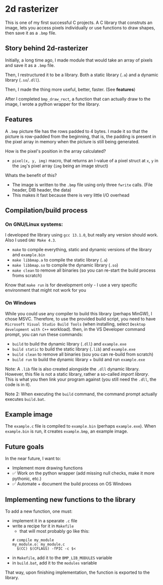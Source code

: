 # 2d rasterizer
This is one of my first successful C projects. A C library that construts an image, lets you access pixels individually or use functions to draw shapes, then save it as a `.bmp` file.

## Story behind 2d-rasterizer
Initially, a long time ago, I made module that would take an array of pixels and save it as a `.bmp` file. 

Then, I restructured it to be a library. Both a static library (`.a`) and a dynamic library (`.so`/`.dll`).

Then, I made the thing more useful, better, faster. (See **features**)

After I completed `bmp_draw_rect`, a function that can actually draw to the image, I wrote a python wrapper for the library.

## Features

A `.bmp` picture file has the rows padded to 4 bytes. I made it so that the picture is row-padded from the beginning, that is, the padding is present in the pixel array in memory when the picture is still being generated. 

How is the pixel's position in the array calculated?
- `pixel(x, y, img)` macro, that returns an l-value of a pixel struct at `x`, `y` in the  `img`'s pixel array (`img` being an image struct)

Whats the benefit of this?
- The image is written to the `.bmp` file using only three `fwrite` calls. (File header, DIB header, the data)
- This makes it fast because there is very little I/O overhead

## Compilation/build process
### On GNU/Linux systems:
I developed the library using `gcc 13.1.0`, but really any version should work. Also I used `GNU Make 4.3`.

- `make` to compile everything, static and dynamic versions of the library and `example.bin`
- `make libbmap.a` to compile the static library (`.a`)
- `make libbmap.so` to compile the dynamic library (`.so`)
- `make clean` to remove all binaries (so you can re-start the build process froms scratch)

Know that `make run` is for development only - I use a very specific environment that might not work for you

### On Windows
While you could use any compiler to build this library (perhaps MinGW), I chose MSVC. Therefore, to use the provided build script, you need to have `Microsoft Visual Studio Build Tools` (when installing, select `Desktop development with C++` workload). then, in the VS Developer command prompt, you can run these commands:

- `build` to build the dynamic library (`.dll`) and `example.exe`
- `build static` to build the static library (`.lib`) and `example.exe`
- `build clean` to remove all binaries (sou you can re-build from scratch)
- `build run` to build the dynamic library + build and run `example.exe`

Note: A `.lib` file is also created alongside the `.dll` dynamic library. However, this file is not a static library, rather a so-called *import library*. This is what you then link your program against (you still need the `.dll`, the code is in it).

Note 2: When executing the `build` command, the command prompt actually executes `build.bat`.

## Example image
The `example.c` file is compiled to `example.bin` (perhaps `example.exe`). When `example.bin` is run, it creates `example.bmp`, an example image.

## Future goals
In the near future, I want to:
- Implement more drawing functions
- ✅ Work on the python wrapper (add missing null checks, make it more pythonic, etc.)
- ✅ Automate + document the build process on OS Windows

## Implementing new functions to the library
To add a new function, one must:
- implement it in a spearate `.c` file
- write a recipe for it in `Makefile`
  - that will most probably go like this:
  ```
  # compile my_module
  my_module.o: my_module.c
  	$(CC) $(CFLAGS) -fPIC -c $<
  ```
- in `Makefile`, add it to the `BMP_LIB_MODULES` variable
- in `build.bat`, add it to the `modules` variable

That way, upon finishing implementation, the function is exported to the library.